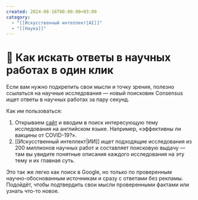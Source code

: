 ```yaml
---
created: 2024-08-16T00:00:00+03:00
category:
  - "[[Искусственный интеллект|AI]]"
  - "[[Наука]]"
---
```


# **🔬 Как искать ответы в научных работах в один клик** 

Если вам нужно подкрепить свои мысли и точку зрения, полезно ссылаться на научные исследования — новый поисковик Consensus ищет ответы в научных работах за пару секунд. 

Как им пользоваться: 

1. Открываем [сайт](https://consensus.app/) и вводим в поиск интересующую тему исследования на английском языке. Например, «эффективны ли вакцины от COVID-19?».
2. [[Искусственный интеллект|ИИ]] ищет подходящие исследования из 200 миллионов научных работ и составляет поисковую выдачу — там вы увидите понятные описания каждого исследования на эту тему и их главная суть. 

Это так же легко как поиск в Google, но только по проверенным научно-обоснованным источникам и сразу с ответами без рекламы. Подойдёт, чтобы подтвердить свои мысли проверенными фактами или узнать что-то новое. 
